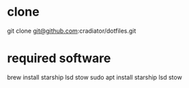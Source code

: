 # clone

git clone <git@github.com>:cradiator/dotfiles.git

# required software

brew install starship lsd stow
sudo apt install starship lsd stow
